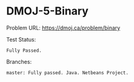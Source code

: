 # DMOJ-5-Binary


Problem URL:
    https://dmoj.ca/problem/binary
    
Test Status:
    
    Fully Passed.
    
Branches:

    master: Fully passed. Java. Netbeans Project.
